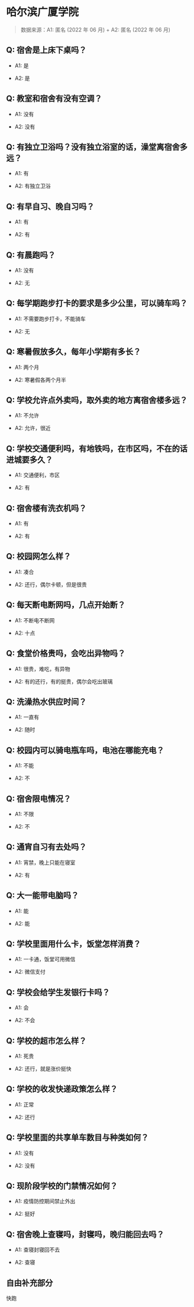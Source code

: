# 哈尔滨广厦学院

> 数据来源：A1: 匿名 (2022 年 06 月) + A2: 匿名 (2022 年 06 月)

## Q: 宿舍是上床下桌吗？

- A1: 是

- A2: 是

## Q: 教室和宿舍有没有空调？

- A1: 没有

- A2: 没有

## Q: 有独立卫浴吗？没有独立浴室的话，澡堂离宿舍多远？

- A1: 有

- A2: 有独立卫浴

## Q: 有早自习、晚自习吗？

- A1: 有

- A2: 有

## Q: 有晨跑吗？

- A1: 没有

- A2: 无

## Q: 每学期跑步打卡的要求是多少公里，可以骑车吗？

- A1: 不需要跑步打卡，不能骑车

- A2: 无

## Q: 寒暑假放多久，每年小学期有多长？

- A1: 两个月

- A2: 寒暑假各两个月半

## Q: 学校允许点外卖吗，取外卖的地方离宿舍楼多远？

- A1: 不允许

- A2: 允许，很近

## Q: 学校交通便利吗，有地铁吗，在市区吗，不在的话进城要多久？

- A1: 交通便利，市区

- A2: 有

## Q: 宿舍楼有洗衣机吗？

- A1: 有

- A2: 有

## Q: 校园网怎么样？

- A1: 凑合

- A2: 还行，偶尔卡顿，但是很贵

## Q: 每天断电断网吗，几点开始断？

- A1: 不断电不断网

- A2: 十点

## Q: 食堂价格贵吗，会吃出异物吗？

- A1: 很贵，难吃，有异物

- A2: 有的还行，有的挺贵，偶尔会吃出玻璃

## Q: 洗澡热水供应时间？

- A1: 一直有

- A2: 随时

## Q: 校园内可以骑电瓶车吗，电池在哪能充电？

- A1: 不能

- A2: 不

## Q: 宿舍限电情况？

- A1: 不限

- A2: 不

## Q: 通宵自习有去处吗？

- A1: 宵禁，晚上只能在寝室

- A2: 有

## Q: 大一能带电脑吗？

- A1: 能

- A2: 能

## Q: 学校里面用什么卡，饭堂怎样消费？

- A1: 一卡通，饭堂可用微信

- A2: 微信支付

## Q: 学校会给学生发银行卡吗？

- A1: 会

- A2: 不会

## Q: 学校的超市怎么样？

- A1: 死贵

- A2: 还行，就是涨价挺快

## Q: 学校的收发快递政策怎么样？

- A1: 正常

- A2: 还行

## Q: 学校里面的共享单车数目与种类如何？

- A1: 没有

- A2: 没有

## Q: 现阶段学校的门禁情况如何？

- A1: 疫情防控期间禁止外出

- A2: 挺好

## Q: 宿舍晚上查寝吗，封寝吗，晚归能回去吗？

- A1: 查寝封寝回不去

- A2: 查寝

## 自由补充部分

快跑